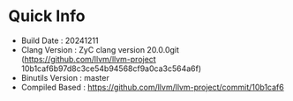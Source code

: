 # Quick Info
* Build Date : 20241211
* Clang Version : ZyC clang version 20.0.0git (https://github.com/llvm/llvm-project 10b1caf6b97d8c3ce54b94568cf9a0ca3c564a6f)
* Binutils Version : master
* Compiled Based : https://github.com/llvm/llvm-project/commit/10b1caf6

